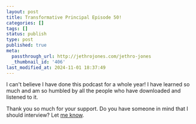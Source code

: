 ```yaml
---
layout: post
title: Transformative Principal Episode 50!
categories: []
tags: []
status: publish
type: post
published: true
meta:
  passthrough_url: http://jethrojones.com/jethro-jones
  _thumbnail_id: '406'
last_modified_at: 2024-11-01 18:37:49
---
```


I can't believe I have done this podcast for a whole year! I have learned so much and am so humbled by all the people who have downloaded and listened to it.


Thank you so much for your support. Do you have someone in mind that I should interview? Let 
[me know](https://docs.google.com/forms/d/1pI7a1e-rszZkDurFR2Jw9aXYjOX0XfCcJ-uTsgNiAmo/viewform).
